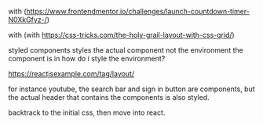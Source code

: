with (https://www.frontendmentor.io/challenges/launch-countdown-timer-N0XkGfyz-/)

with (with https://css-tricks.com/the-holy-grail-layout-with-css-grid/)


styled components styles the actual component not the environment the component is in
how do i style the environment?

https://reactjsexample.com/tag/layout/

for instance youtube, the search bar and sign in button are components, but the actual header that contains the
components is also styled.



backtrack to the initial css, then move into react.

